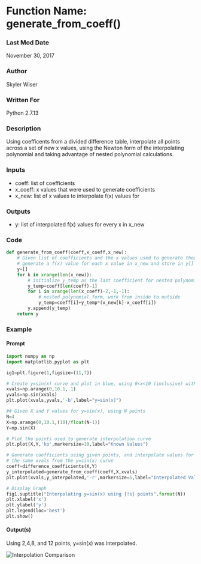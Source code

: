 # Function Name: generate_from_coeff()

### Last Mod Date
November 30, 2017
### Author
Skyler Wiser
### Written For
Python 2.7.13
### Description
Using coefficents from a divided difference table, interpolate all points across a set of new x values, using the Newton form of the interpolating polynomial and taking advantage of nested polynomial calculations.
### Inputs

* coeff: list of coefficients
* x_coeff: x values that were used to generate coefficients
* x_new: list of x values to interpolate f(x) values for

### Outputs

* y: list of interpolated f(x) values for every x in x_new

### Code

```python
def generate_from_coeff(coeff,x_coeff,x_new):
    # Given list of coefficients and the x values used to generate them,
    # generate a f(x) value for each x value in x_new and store in y[]
    y=[]
    for k in xrange(len(x_new)):
        # initialize y_temp as the last coefficient for nested polynomial
        y_temp=coeff[len(coeff)-1]
        for i in xrange(len(x_coeff)-2,-1,-1):
            # nested polynomial form, work from inside to outside
            y_temp=coeff[i]+y_temp*(x_new[k]-x_coeff[i])
        y.append(y_temp)
    return y
```

### Example
#### Prompt

```python
import numpy as np
import matplotlib.pyplot as plt

ig1=plt.figure(1,figsize=(11,7))

# Create y=sin(x) curve and plot in blue, using 0<x<10 (inclusive) with .1 step size
xvals=np.arange(0,10.1,.1)
yvals=np.sin(xvals)
plt.plot(xvals,yvals,'-b',label="y=sin(x)")

## Given X and Y values for y=sin(x), using N points
N=4
X=np.arange(0,10.1,(10)/float(N-1))
Y=np.sin(X)

# Plot the points used to generate interpolation curve
plt.plot(X,Y,'ko',markersize=10,label="Known Values")

# Generate coefficients using given points, and interpolate values for y=f(x) using
# the same xvals from the y=sin(x) curve
coeff=difference_coefficients(X,Y)
y_interpolated=generate_from_coeff(coeff,X,xvals)
plt.plot(xvals,y_interpolated,'-r',markersize=5,label="Interpolated Values")

# Display Graph
fig1.suptitle("Interpolating y=sin(x) using {!s} points".format(N))
plt.xlabel('x')
plt.ylabel('y')
plt.legend(loc='best')
plt.show()
```
#### Output(s)

Using 2,4,8, and 12 points, y=sin(x) was interpolated.

![Interpolation Comparison](https://swiser.github.io/MATH4610/HW10/Interpolation.png)


